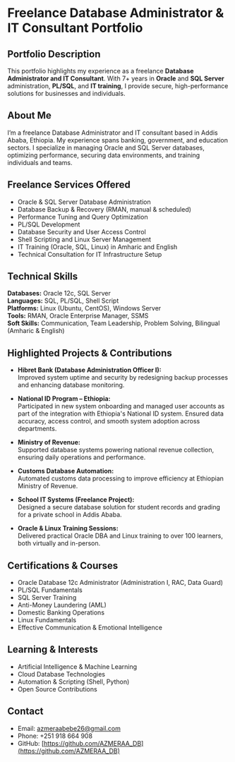 # Freelance Database Administrator & IT Consultant Portfolio

## Portfolio Description

This portfolio highlights my experience as a freelance **Database Administrator and IT Consultant**. With 7+ years in **Oracle** and **SQL Server** administration, **PL/SQL**, and **IT training**, I provide secure, high-performance solutions for businesses and individuals.

## About Me

I’m a freelance Database Administrator and IT consultant based in Addis Ababa, Ethiopia. My experience spans banking, government, and education sectors. I specialize in managing Oracle and SQL Server databases, optimizing performance, securing data environments, and training individuals and teams.

## Freelance Services Offered

- Oracle & SQL Server Database Administration  
- Database Backup & Recovery (RMAN, manual & scheduled)  
- Performance Tuning and Query Optimization  
- PL/SQL Development  
- Database Security and User Access Control  
- Shell Scripting and Linux Server Management  
- IT Training (Oracle, SQL, Linux) in Amharic and English  
- Technical Consultation for IT Infrastructure Setup  

## Technical Skills

**Databases:** Oracle 12c, SQL Server  
**Languages:** SQL, PL/SQL, Shell Script  
**Platforms:** Linux (Ubuntu, CentOS), Windows Server  
**Tools:** RMAN, Oracle Enterprise Manager, SSMS  
**Soft Skills:** Communication, Team Leadership, Problem Solving, Bilingual (Amharic & English)

## Highlighted Projects & Contributions

- **Hibret Bank (Database Administration Officer I):**  
  Improved system uptime and security by redesigning backup processes and enhancing database monitoring.

- **National ID Program – Ethiopia:**  
  Participated in new system onboarding and managed user accounts as part of the integration with Ethiopia's National ID system. Ensured data accuracy, access control, and smooth system adoption across departments.

- **Ministry of Revenue:**  
  Supported database systems powering national revenue collection, ensuring daily operations and performance.

- **Customs Database Automation:**  
  Automated customs data processing to improve efficiency at Ethiopian Ministry of Revenue.

- **School IT Systems (Freelance Project):**  
  Designed a secure database solution for student records and grading for a private school in Addis Ababa.

- **Oracle & Linux Training Sessions:**  
  Delivered practical Oracle DBA and Linux training to over 100 learners, both virtually and in-person.

## Certifications & Courses

- Oracle Database 12c Administrator (Administration I, RAC, Data Guard)  
- PL/SQL Fundamentals  
- SQL Server Training  
- Anti-Money Laundering (AML)  
- Domestic Banking Operations  
- Linux Fundamentals  
- Effective Communication & Emotional Intelligence  

## Learning & Interests

- Artificial Intelligence & Machine Learning  
- Cloud Database Technologies  
- Automation & Scripting (Shell, Python)  
- Open Source Contributions  

## Contact

- Email: azmeraabebe26@gmail.com  
- Phone: +251 918 664 908  
- GitHub: [https://github.com/AZMERAA_DB](https://github.com/AZMERAA_DB)
